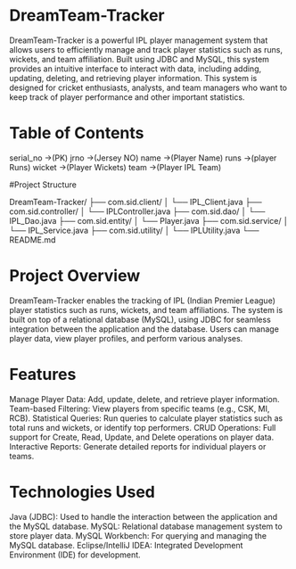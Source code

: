 # DreamTeam-Tracker

DreamTeam-Tracker is a powerful IPL player management system that allows users to efficiently manage and track player statistics such as runs, wickets, and team affiliation. Built using JDBC and MySQL, this system provides an intuitive interface to interact with data, including adding, updating, deleting, and retrieving player information. This system is designed for cricket enthusiasts, analysts, and team managers who want to keep track of player performance and other important statistics.

# Table of Contents

serial_no ->(PK)
jrno ->(Jersey NO)
name ->(Player Name)
runs ->(player Runs)
wicket ->(Player Wickets)
team ->(Player IPL Team)

#Project Structure

DreamTeam-Tracker/
├── com.sid.client/
│ └── IPL_Client.java
├── com.sid.controller/
│ └── IPLController.java
├── com.sid.dao/
│ └── IPL_Dao.java
├── com.sid.entity/
│ └── Player.java
├── com.sid.service/
│ └── IPL_Service.java
├── com.sid.utility/
│ └── IPLUtility.java
└── README.md

# Project Overview

DreamTeam-Tracker enables the tracking of IPL (Indian Premier League) player statistics such as runs, wickets, and team affiliations. The system is built on top of a relational database (MySQL), using JDBC for seamless integration between the application and the database. Users can manage player data, view player profiles, and perform various analyses.

# Features

Manage Player Data: Add, update, delete, and retrieve player information.
Team-based Filtering: View players from specific teams (e.g., CSK, MI, RCB).
Statistical Queries: Run queries to calculate player statistics such as total runs and wickets, or identify top performers.
CRUD Operations: Full support for Create, Read, Update, and Delete operations on player data.
Interactive Reports: Generate detailed reports for individual players or teams.

# Technologies Used

Java (JDBC): Used to handle the interaction between the application and the MySQL database.
MySQL: Relational database management system to store player data.
MySQL Workbench: For querying and managing the MySQL database.
Eclipse/IntelliJ IDEA: Integrated Development Environment (IDE) for development.
